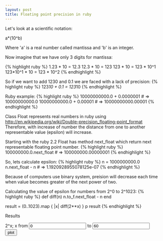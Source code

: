 ```yaml
---
layout: post
title: Floating point precision in ruby
---
```

Let's look at a scientific notation:

a*(10^b)

Where 'a' is a real number called mantissa and 'b' is an integer.

Now imagine that we have only 3 digits for mantissa:

{% highlight ruby %}
1.23 * 10 = 12.3
12.3 * 10 = 123
123  * 10 = 123 * 10^1
123*10^1 * 10 = 123 * 10^2
{% endhighlight %}

So if we want to add 1230 and 0.1 we are faced with a lack of precision:
{% highlight ruby %}
123*10 + 0.1 = 123*10
{% endhighlight %}


Ruby example:
{% highlight ruby %}
10000000000.0 + 0.0000001 # => 10000000000.0
10000000000.0 + 0.00001 # => 10000000000.00001
{% endhighlight %}

Class Float represents real numbers in ruby using http://en.wikipedia.org/wiki/Double-precision_floating-point_format
Therefore, with increase of number the distance from one to another representable value (epsilon) will increase.

Starting with the ruby 2.2 Float has method next_float which return next representable floating point number.
{% highlight ruby %}
100000000.0.next_float # => 100000000.00000001
{% endhighlight %}

So, lets calculate epsilon:
{% highlight ruby %}
n = 1000000000.0
n.next_float - n # => 1.1920928955078125e-07
{% endhighlight %}

Because of computers use binary system, preision will decrease each time when value becomes greater of the next power of two.

Calculating the value of epsilon for numbers from 2^0 to 2^1023:
{% highlight ruby %}
def diff(n)
  n.to_f.next_float - n
end

result = (0..1023).map { |x| diff(2**x) }
p result
{% endhighlight %}

Results


2^x; x from <input type="number" id="from" value="0"> to <input type="number" id="to" value="60"><button id="calc">plot</button>

<div id="chart"></div>

<link rel="stylesheet" href="/css/c3.min.css">
<script type="text/javascript" src="/js/d3.min.js"></script>
<script type="text/javascript" src="/js/c3.min.js"></script>
<script type="text/javascript">
  var data = [2.220446049250313e-16, 4.440892098500626e-16, 8.881784197001252e-16, 1.7763568394002505e-15, 3.552713678800501e-15, 7.105427357601002e-15, 1.4210854715202004e-14, 2.842170943040401e-14, 5.684341886080802e-14, 1.1368683772161603e-13, 2.2737367544323206e-13, 4.547473508864641e-13, 9.094947017729282e-13, 1.8189894035458565e-12, 3.637978807091713e-12, 7.275957614183426e-12, 1.4551915228366852e-11, 2.9103830456733704e-11, 5.820766091346741e-11, 1.1641532182693481e-10, 2.3283064365386963e-10, 4.656612873077393e-10, 9.313225746154785e-10, 1.862645149230957e-09, 3.725290298461914e-09, 7.450580596923828e-09, 1.4901161193847656e-08, 2.9802322387695312e-08, 5.960464477539063e-08, 1.1920928955078125e-07, 2.384185791015625e-07, 4.76837158203125e-07, 9.5367431640625e-07, 1.9073486328125e-06, 3.814697265625e-06, 7.62939453125e-06, 1.52587890625e-05, 3.0517578125e-05, 6.103515625e-05, 0.0001220703125, 0.000244140625, 0.00048828125, 0.0009765625, 0.001953125, 0.00390625, 0.0078125, 0.015625, 0.03125, 0.0625, 0.125, 0.25, 0.5, 1.0, 2.0, 4.0, 8.0, 16.0, 32.0, 64.0, 128.0, 256.0, 512.0, 1024.0, 2048.0, 4096.0, 8192.0, 16384.0, 32768.0, 65536.0, 131072.0, 262144.0, 524288.0, 1048576.0, 2097152.0, 4194304.0, 8388608.0, 16777216.0, 33554432.0, 67108864.0, 134217728.0, 268435456.0, 536870912.0, 1073741824.0, 2147483648.0, 4294967296.0, 8589934592.0, 17179869184.0, 34359738368.0, 68719476736.0, 137438953472.0, 274877906944.0, 549755813888.0, 1099511627776.0, 2199023255552.0, 4398046511104.0, 8796093022208.0, 17592186044416.0, 35184372088832.0, 70368744177664.0, 140737488355328.0, 281474976710656.0, 562949953421312.0, 1.125899906842624e+15, 2.251799813685248e+15, 4.503599627370496e+15, 9.007199254740992e+15, 1.8014398509481984e+16, 3.602879701896397e+16, 7.205759403792794e+16, 1.4411518807585587e+17, 2.8823037615171174e+17, 5.764607523034235e+17, 1.152921504606847e+18, 2.305843009213694e+18, 4.611686018427388e+18, 9.223372036854776e+18, 1.8446744073709552e+19, 3.6893488147419103e+19, 7.378697629483821e+19, 1.4757395258967641e+20, 2.9514790517935283e+20, 5.902958103587057e+20, 1.1805916207174113e+21, 2.3611832414348226e+21, 4.722366482869645e+21, 9.44473296573929e+21, 1.888946593147858e+22, 3.777893186295716e+22, 7.555786372591432e+22, 1.5111572745182865e+23, 3.022314549036573e+23, 6.044629098073146e+23, 1.2089258196146292e+24, 2.4178516392292583e+24, 4.835703278458517e+24, 9.671406556917033e+24, 1.9342813113834067e+25, 3.8685626227668134e+25, 7.737125245533627e+25, 1.5474250491067253e+26, 3.094850098213451e+26, 6.189700196426902e+26, 1.2379400392853803e+27, 2.4758800785707605e+27, 4.951760157141521e+27, 9.903520314283042e+27, 1.9807040628566084e+28, 3.961408125713217e+28, 7.922816251426434e+28, 1.5845632502852868e+29, 3.1691265005705735e+29, 6.338253001141147e+29, 1.2676506002282294e+30, 2.535301200456459e+30, 5.070602400912918e+30, 1.0141204801825835e+31, 2.028240960365167e+31, 4.056481920730334e+31, 8.112963841460668e+31, 1.6225927682921336e+32, 3.2451855365842673e+32, 6.490371073168535e+32, 1.298074214633707e+33, 2.596148429267414e+33, 5.192296858534828e+33, 1.0384593717069655e+34, 2.076918743413931e+34, 4.153837486827862e+34, 8.307674973655724e+34, 1.661534994731145e+35, 3.32306998946229e+35, 6.64613997892458e+35, 1.329227995784916e+36, 2.658455991569832e+36, 5.316911983139664e+36, 1.0633823966279327e+37, 2.1267647932558654e+37, 4.253529586511731e+37, 8.507059173023462e+37, 1.7014118346046923e+38, 3.402823669209385e+38, 6.80564733841877e+38, 1.361129467683754e+39, 2.722258935367508e+39, 5.444517870735016e+39, 1.0889035741470031e+40, 2.1778071482940062e+40, 4.3556142965880123e+40, 8.711228593176025e+40, 1.742245718635205e+41, 3.48449143727041e+41, 6.96898287454082e+41, 1.393796574908164e+42, 2.787593149816328e+42, 5.575186299632656e+42, 1.1150372599265312e+43, 2.2300745198530623e+43, 4.460149039706125e+43, 8.92029807941225e+43, 1.78405961588245e+44, 3.5681192317649e+44, 7.1362384635298e+44, 1.42724769270596e+45, 2.85449538541192e+45, 5.70899077082384e+45, 1.141798154164768e+46, 2.283596308329536e+46, 4.567192616659072e+46, 9.134385233318143e+46, 1.8268770466636286e+47, 3.6537540933272573e+47, 7.307508186654515e+47, 1.461501637330903e+48, 2.923003274661806e+48, 5.846006549323612e+48, 1.1692013098647223e+49, 2.3384026197294447e+49, 4.6768052394588893e+49, 9.353610478917779e+49, 1.8707220957835557e+50, 3.7414441915671115e+50, 7.482888383134223e+50, 1.4965776766268446e+51, 2.9931553532536892e+51, 5.986310706507379e+51, 1.1972621413014757e+52, 2.3945242826029513e+52, 4.789048565205903e+52, 9.578097130411805e+52, 1.915619426082361e+53, 3.831238852164722e+53, 7.662477704329444e+53, 1.532495540865889e+54, 3.064991081731778e+54, 6.129982163463556e+54, 1.2259964326927111e+55, 2.4519928653854222e+55, 4.9039857307708443e+55, 9.807971461541689e+55, 1.9615942923083377e+56, 3.9231885846166755e+56, 7.846377169233351e+56, 1.5692754338466702e+57, 3.1385508676933404e+57, 6.277101735386681e+57, 1.2554203470773362e+58, 2.5108406941546723e+58, 5.021681388309345e+58, 1.004336277661869e+59, 2.008672555323738e+59, 4.017345110647476e+59, 8.034690221294951e+59, 1.6069380442589903e+60, 3.2138760885179806e+60, 6.427752177035961e+60, 1.2855504354071922e+61, 2.5711008708143844e+61, 5.142201741628769e+61, 1.0284403483257538e+62, 2.0568806966515076e+62, 4.113761393303015e+62, 8.22752278660603e+62, 1.645504557321206e+63, 3.291009114642412e+63, 6.582018229284824e+63, 1.3164036458569648e+64, 2.6328072917139297e+64, 5.2656145834278593e+64, 1.0531229166855719e+65, 2.1062458333711437e+65, 4.2124916667422875e+65, 8.424983333484575e+65, 1.684996666696915e+66, 3.36999333339383e+66, 6.73998666678766e+66, 1.347997333357532e+67, 2.695994666715064e+67, 5.391989333430128e+67, 1.0783978666860256e+68, 2.1567957333720512e+68, 4.3135914667441024e+68, 8.627182933488205e+68, 1.725436586697641e+69, 3.450873173395282e+69, 6.901746346790564e+69, 1.3803492693581128e+70, 2.7606985387162255e+70, 5.521397077432451e+70, 1.1042794154864902e+71, 2.2085588309729804e+71, 4.417117661945961e+71, 8.834235323891922e+71, 1.7668470647783843e+72, 3.533694129556769e+72, 7.067388259113537e+72, 1.4134776518227075e+73, 2.826955303645415e+73, 5.65391060729083e+73, 1.130782121458166e+74, 2.261564242916332e+74, 4.523128485832664e+74, 9.046256971665328e+74, 1.8092513943330656e+75, 3.618502788666131e+75, 7.237005577332262e+75, 1.4474011154664524e+76, 2.894802230932905e+76, 5.78960446186581e+76, 1.157920892373162e+77, 2.315841784746324e+77, 4.631683569492648e+77, 9.263367138985296e+77, 1.8526734277970591e+78, 3.7053468555941183e+78, 7.410693711188237e+78, 1.4821387422376473e+79, 2.9642774844752946e+79, 5.928554968950589e+79, 1.1857109937901178e+80, 2.3714219875802357e+80, 4.7428439751604714e+80, 9.485687950320943e+80, 1.8971375900641885e+81, 3.794275180128377e+81, 7.588550360256754e+81, 1.517710072051351e+82, 3.035420144102702e+82, 6.070840288205404e+82, 1.2141680576410807e+83, 2.4283361152821613e+83, 4.856672230564323e+83, 9.713344461128645e+83, 1.942668892225729e+84, 3.885337784451458e+84, 7.770675568902916e+84, 1.5541351137805833e+85, 3.1082702275611665e+85, 6.216540455122333e+85, 1.2433080910244666e+86, 2.4866161820489332e+86, 4.9732323640978664e+86, 9.946464728195733e+86, 1.9892929456391466e+87, 3.978585891278293e+87, 7.957171782556586e+87, 1.5914343565113173e+88, 3.1828687130226345e+88, 6.365737426045269e+88, 1.2731474852090538e+89, 2.5462949704181076e+89, 5.092589940836215e+89, 1.018517988167243e+90, 2.037035976334486e+90, 4.074071952668972e+90, 8.148143905337944e+90, 1.629628781067589e+91, 3.259257562135178e+91, 6.518515124270356e+91, 1.3037030248540711e+92, 2.6074060497081422e+92, 5.2148120994162844e+92, 1.0429624198832569e+93, 2.0859248397665138e+93, 4.1718496795330275e+93, 8.343699359066055e+93, 1.668739871813211e+94, 3.337479743626422e+94, 6.674959487252844e+94, 1.3349918974505688e+95, 2.6699837949011376e+95, 5.339967589802275e+95, 1.067993517960455e+96, 2.13598703592091e+96, 4.27197407184182e+96, 8.54394814368364e+96, 1.708789628736728e+97, 3.417579257473456e+97, 6.835158514946912e+97, 1.3670317029893825e+98, 2.734063405978765e+98, 5.46812681195753e+98, 1.093625362391506e+99, 2.187250724783012e+99, 4.374501449566024e+99, 8.749002899132048e+99, 1.7498005798264095e+100, 3.499601159652819e+100, 6.999202319305638e+100, 1.3998404638611276e+101, 2.7996809277222553e+101, 5.599361855444511e+101, 1.1198723710889021e+102, 2.2397447421778042e+102, 4.4794894843556084e+102, 8.958978968711217e+102, 1.7917957937422434e+103, 3.583591587484487e+103, 7.167183174968974e+103, 1.4334366349937947e+104, 2.8668732699875894e+104, 5.733746539975179e+104, 1.1467493079950358e+105, 2.2934986159900715e+105, 4.586997231980143e+105, 9.173994463960286e+105, 1.8347988927920572e+106, 3.6695977855841144e+106, 7.339195571168229e+106, 1.4678391142336458e+107, 2.9356782284672915e+107, 5.871356456934583e+107, 1.1742712913869166e+108, 2.3485425827738332e+108, 4.6970851655476665e+108, 9.394170331095333e+108, 1.8788340662190666e+109, 3.757668132438133e+109, 7.515336264876266e+109, 1.5030672529752533e+110, 3.0061345059505065e+110, 6.012269011901013e+110, 1.2024538023802026e+111, 2.4049076047604052e+111, 4.8098152095208105e+111, 9.619630419041621e+111, 1.9239260838083242e+112, 3.8478521676166484e+112, 7.695704335233297e+112, 1.5391408670466593e+113, 3.078281734093319e+113, 6.156563468186638e+113, 1.2313126936373275e+114, 2.462625387274655e+114, 4.92525077454931e+114, 9.85050154909862e+114, 1.970100309819724e+115, 3.940200619639448e+115, 7.880401239278896e+115, 1.5760802478557792e+116, 3.1521604957115583e+116, 6.304320991423117e+116, 1.2608641982846233e+117, 2.5217283965692467e+117, 5.0434567931384933e+117, 1.0086913586276987e+118, 2.0173827172553973e+118, 4.034765434510795e+118, 8.06953086902159e+118, 1.613906173804318e+119, 3.227812347608636e+119, 6.455624695217272e+119, 1.2911249390434543e+120, 2.5822498780869086e+120, 5.164499756173817e+120, 1.0328999512347634e+121, 2.065799902469527e+121, 4.131599804939054e+121, 8.263199609878108e+121, 1.6526399219756215e+122, 3.305279843951243e+122, 6.610559687902486e+122, 1.3221119375804972e+123, 2.6442238751609944e+123, 5.288447750321989e+123, 1.0576895500643978e+124, 2.1153791001287955e+124, 4.230758200257591e+124, 8.461516400515182e+124, 1.6923032801030364e+125, 3.384606560206073e+125, 6.769213120412146e+125, 1.3538426240824291e+126, 2.7076852481648583e+126, 5.415370496329717e+126, 1.0830740992659433e+127, 2.1661481985318866e+127, 4.332296397063773e+127, 8.664592794127546e+127, 1.7329185588255093e+128, 3.4658371176510186e+128, 6.931674235302037e+128, 1.3863348470604074e+129, 2.772669694120815e+129, 5.54533938824163e+129, 1.109067877648326e+130, 2.218135755296652e+130, 4.436271510593304e+130, 8.872543021186608e+130, 1.7745086042373215e+131, 3.549017208474643e+131, 7.098034416949286e+131, 1.4196068833898572e+132, 2.8392137667797144e+132, 5.678427533559429e+132, 1.1356855067118858e+133, 2.2713710134237715e+133, 4.542742026847543e+133, 9.085484053695086e+133, 1.8170968107390172e+134, 3.6341936214780345e+134, 7.268387242956069e+134, 1.4536774485912138e+135, 2.9073548971824276e+135, 5.814709794364855e+135, 1.162941958872971e+136, 2.325883917745942e+136, 4.651767835491884e+136, 9.303535670983768e+136, 1.8607071341967536e+137, 3.7214142683935073e+137, 7.442828536787015e+137, 1.488565707357403e+138, 2.977131414714806e+138, 5.954262829429612e+138, 1.1908525658859223e+139, 2.3817051317718447e+139, 4.7634102635436893e+139, 9.526820527087379e+139, 1.9053641054174757e+140, 3.8107282108349515e+140, 7.621456421669903e+140, 1.5242912843339806e+141, 3.048582568667961e+141, 6.097165137335922e+141, 1.2194330274671845e+142, 2.438866054934369e+142, 4.877732109868738e+142, 9.755464219737476e+142, 1.9510928439474951e+143, 3.9021856878949903e+143, 7.804371375789981e+143, 1.5608742751579961e+144, 3.1217485503159922e+144, 6.243497100631985e+144, 1.248699420126397e+145, 2.497398840252794e+145, 4.994797680505588e+145, 9.989595361011175e+145, 1.997919072202235e+146, 3.99583814440447e+146, 7.99167628880894e+146, 1.598335257761788e+147, 3.196670515523576e+147, 6.393341031047152e+147, 1.2786682062094304e+148, 2.557336412418861e+148, 5.114672824837722e+148, 1.0229345649675443e+149, 2.0458691299350887e+149, 4.0917382598701773e+149, 8.183476519740355e+149, 1.636695303948071e+150, 3.273390607896142e+150, 6.546781215792284e+150, 1.3093562431584567e+151, 2.6187124863169135e+151, 5.237424972633827e+151, 1.0474849945267654e+152, 2.094969989053531e+152, 4.189939978107062e+152, 8.379879956214123e+152, 1.6759759912428246e+153, 3.3519519824856493e+153, 6.703903964971299e+153, 1.3407807929942597e+154, 2.6815615859885194e+154, 5.363123171977039e+154, 1.0726246343954078e+155, 2.1452492687908155e+155, 4.290498537581631e+155, 8.580997075163262e+155, 1.7161994150326524e+156, 3.432398830065305e+156, 6.86479766013061e+156, 1.372959532026122e+157, 2.745919064052244e+157, 5.491838128104488e+157, 1.0983676256208976e+158, 2.196735251241795e+158, 4.39347050248359e+158, 8.78694100496718e+158, 1.757388200993436e+159, 3.514776401986872e+159, 7.029552803973744e+159, 1.405910560794749e+160, 2.811821121589498e+160, 5.623642243178996e+160, 1.1247284486357991e+161, 2.2494568972715982e+161, 4.4989137945431964e+161, 8.997827589086393e+161, 1.7995655178172786e+162, 3.599131035634557e+162, 7.198262071269114e+162, 1.439652414253823e+163, 2.879304828507646e+163, 5.758609657015292e+163, 1.1517219314030583e+164, 2.3034438628061165e+164, 4.606887725612233e+164, 9.213775451224466e+164, 1.8427550902448932e+165, 3.6855101804897865e+165, 7.371020360979573e+165, 1.4742040721959146e+166, 2.9484081443918292e+166, 5.896816288783659e+166, 1.1793632577567317e+167, 2.3587265155134633e+167, 4.717453031026927e+167, 9.434906062053853e+167, 1.8869812124107707e+168, 3.7739624248215414e+168, 7.547924849643083e+168, 1.5095849699286165e+169, 3.019169939857233e+169, 6.038339879714466e+169, 1.2076679759428932e+170, 2.4153359518857865e+170, 4.830671903771573e+170, 9.661343807543146e+170, 1.9322687615086292e+171, 3.8645375230172583e+171, 7.729075046034517e+171, 1.5458150092069033e+172, 3.091630018413807e+172, 6.183260036827614e+172, 1.2366520073655227e+173, 2.4733040147310453e+173, 4.946608029462091e+173, 9.893216058924181e+173, 1.9786432117848363e+174, 3.9572864235696725e+174, 7.914572847139345e+174, 1.582914569427869e+175, 3.165829138855738e+175, 6.331658277711476e+175, 1.2663316555422952e+176, 2.5326633110845904e+176, 5.065326622169181e+176, 1.0130653244338362e+177, 2.0261306488676723e+177, 4.052261297735345e+177, 8.10452259547069e+177, 1.620904519094138e+178, 3.241809038188276e+178, 6.483618076376552e+178, 1.2967236152753103e+179, 2.5934472305506206e+179, 5.186894461101241e+179, 1.0373788922202482e+180, 2.0747577844404965e+180, 4.149515568880993e+180, 8.299031137761986e+180, 1.6598062275523972e+181, 3.3196124551047944e+181, 6.639224910209589e+181, 1.3278449820419177e+182, 2.6556899640838355e+182, 5.311379928167671e+182, 1.0622759856335342e+183, 2.1245519712670684e+183, 4.249103942534137e+183, 8.498207885068274e+183, 1.6996415770136547e+184, 3.3992831540273094e+184, 6.798566308054619e+184, 1.3597132616109238e+185, 2.7194265232218475e+185, 5.438853046443695e+185, 1.087770609288739e+186, 2.175541218577478e+186, 4.351082437154956e+186, 8.702164874309912e+186, 1.7404329748619824e+187, 3.480865949723965e+187, 6.96173189944793e+187, 1.392346379889586e+188, 2.784692759779172e+188, 5.569385519558344e+188, 1.1138771039116688e+189, 2.2277542078233375e+189, 4.455508415646675e+189, 8.91101683129335e+189, 1.78220336625867e+190, 3.56440673251734e+190, 7.12881346503468e+190, 1.425762693006936e+191, 2.851525386013872e+191, 5.703050772027744e+191, 1.1406101544055488e+192, 2.2812203088110976e+192, 4.562440617622195e+192, 9.12488123524439e+192, 1.824976247048878e+193, 3.649952494097756e+193, 7.299904988195512e+193, 1.4599809976391025e+194, 2.919961995278205e+194, 5.83992399055641e+194, 1.167984798111282e+195, 2.335969596222564e+195, 4.671939192445128e+195, 9.343878384890256e+195, 1.8687756769780512e+196, 3.7375513539561023e+196, 7.475102707912205e+196, 1.495020541582441e+197, 2.990041083164882e+197, 5.980082166329764e+197, 1.1960164332659527e+198, 2.3920328665319055e+198, 4.784065733063811e+198, 9.568131466127622e+198, 1.9136262932255244e+199, 3.827252586451049e+199, 7.654505172902098e+199, 1.5309010345804195e+200, 3.061802069160839e+200, 6.123604138321678e+200, 1.2247208276643356e+201, 2.4494416553286712e+201, 4.8988833106573424e+201, 9.797766621314685e+201, 1.959553324262937e+202, 3.919106648525874e+202, 7.838213297051748e+202, 1.5676426594103496e+203, 3.135285318820699e+203, 6.270570637641398e+203, 1.2541141275282797e+204, 2.5082282550565593e+204, 5.016456510113119e+204, 1.0032913020226237e+205, 2.0065826040452475e+205, 4.013165208090495e+205, 8.02633041618099e+205, 1.605266083236198e+206, 3.210532166472396e+206, 6.421064332944792e+206, 1.2842128665889584e+207, 2.568425733177917e+207, 5.136851466355834e+207, 1.0273702932711667e+208, 2.0547405865423334e+208, 4.109481173084667e+208, 8.218962346169334e+208, 1.6437924692338667e+209, 3.2875849384677334e+209, 6.575169876935467e+209, 1.3150339753870934e+210, 2.630067950774187e+210, 5.260135901548374e+210, 1.0520271803096747e+211, 2.1040543606193494e+211, 4.208108721238699e+211, 8.416217442477398e+211, 1.6832434884954795e+212, 3.366486976990959e+212, 6.732973953981918e+212, 1.3465947907963836e+213, 2.6931895815927672e+213, 5.386379163185535e+213, 1.077275832637107e+214, 2.154551665274214e+214, 4.309103330548428e+214, 8.618206661096855e+214, 1.723641332219371e+215, 3.447282664438742e+215, 6.894565328877484e+215, 1.3789130657754968e+216, 2.7578261315509936e+216, 5.515652263101987e+216, 1.1031304526203975e+217, 2.206260905240795e+217, 4.41252181048159e+217, 8.82504362096318e+217, 1.765008724192636e+218, 3.530017448385272e+218, 7.060034896770544e+218, 1.4120069793541087e+219, 2.8240139587082175e+219, 5.648027917416435e+219, 1.129605583483287e+220, 2.259211166966574e+220, 4.518422333933148e+220, 9.036844667866296e+220, 1.8073689335732592e+221, 3.6147378671465184e+221, 7.229475734293037e+221, 1.4458951468586074e+222, 2.891790293717215e+222, 5.78358058743443e+222, 1.156716117486886e+223, 2.313432234973772e+223, 4.626864469947544e+223, 9.253728939895087e+223, 1.8507457879790174e+224, 3.701491575958035e+224, 7.40298315191607e+224, 1.480596630383214e+225, 2.961193260766428e+225, 5.922386521532856e+225, 1.1844773043065711e+226, 2.3689546086131423e+226, 4.737909217226285e+226, 9.47581843445257e+226, 1.895163686890514e+227, 3.790327373781028e+227, 7.580654747562055e+227, 1.516130949512411e+228, 3.032261899024822e+228, 6.064523798049644e+228, 1.2129047596099289e+229, 2.4258095192198577e+229, 4.8516190384397154e+229, 9.703238076879431e+229, 1.9406476153758862e+230, 3.8812952307517723e+230, 7.762590461503545e+230, 1.552518092300709e+231, 3.105036184601418e+231, 6.210072369202836e+231, 1.2420144738405671e+232, 2.4840289476811343e+232, 4.968057895362269e+232, 9.936115790724537e+232, 1.9872231581449074e+233, 3.974446316289815e+233, 7.94889263257963e+233, 1.589778526515926e+234, 3.179557053031852e+234, 6.359114106063704e+234, 1.2718228212127408e+235, 2.5436456424254815e+235, 5.087291284850963e+235, 1.0174582569701926e+236, 2.0349165139403852e+236, 4.0698330278807704e+236, 8.139666055761541e+236, 1.6279332111523082e+237, 3.2558664223046163e+237, 6.511732844609233e+237, 1.3023465689218465e+238, 2.604693137843693e+238, 5.209386275687386e+238, 1.0418772551374772e+239, 2.0837545102749545e+239, 4.167509020549909e+239, 8.335018041099818e+239, 1.6670036082199636e+240, 3.334007216439927e+240, 6.668014432879854e+240, 1.333602886575971e+241, 2.667205773151942e+241, 5.334411546303884e+241, 1.0668823092607767e+242, 2.1337646185215534e+242, 4.267529237043107e+242, 8.535058474086213e+242, 1.7070116948172427e+243, 3.4140233896344854e+243, 6.828046779268971e+243, 1.3656093558537942e+244, 2.7312187117075883e+244, 5.462437423415177e+244, 1.0924874846830353e+245, 2.1849749693660706e+245, 4.3699499387321413e+245, 8.739899877464283e+245, 1.7479799754928565e+246, 3.495959950985713e+246, 6.991919901971426e+246, 1.3983839803942852e+247, 2.7967679607885704e+247, 5.593535921577141e+247, 1.1187071843154282e+248, 2.2374143686308563e+248, 4.474828737261713e+248, 8.949657474523425e+248, 1.789931494904685e+249, 3.57986298980937e+249, 7.15972597961874e+249, 1.431945195923748e+250, 2.863890391847496e+250, 5.727780783694992e+250, 1.1455561567389984e+251, 2.291112313477997e+251, 4.582224626955994e+251, 9.164449253911988e+251, 1.8328898507823975e+252, 3.665779701564795e+252, 7.33155940312959e+252, 1.466311880625918e+253, 2.932623761251836e+253, 5.865247522503672e+253, 1.1730495045007344e+254, 2.346099009001469e+254, 4.692198018002938e+254, 9.384396036005875e+254, 1.876879207201175e+255, 3.75375841440235e+255, 7.5075168288047e+255, 1.50150336576094e+256, 3.00300673152188e+256, 6.00601346304376e+256, 1.201202692608752e+257, 2.402405385217504e+257, 4.804810770435008e+257, 9.609621540870016e+257, 1.9219243081740033e+258, 3.8438486163480065e+258, 7.687697232696013e+258, 1.5375394465392026e+259, 3.0750788930784052e+259, 6.150157786156811e+259, 1.2300315572313621e+260, 2.4600631144627242e+260, 4.9201262289254483e+260, 9.840252457850897e+260, 1.9680504915701793e+261, 3.936100983140359e+261, 7.872201966280717e+261, 1.5744403932561435e+262, 3.148880786512287e+262, 6.297761573024574e+262, 1.2595523146049148e+263, 2.5191046292098296e+263, 5.038209258419659e+263, 1.0076418516839318e+264, 2.0152837033678636e+264, 4.0305674067357273e+264, 8.061134813471455e+264, 1.612226962694291e+265, 3.224453925388582e+265, 6.448907850777164e+265, 1.2897815701554327e+266, 2.5795631403108655e+266, 5.159126280621731e+266, 1.0318252561243462e+267, 2.0636505122486924e+267, 4.127301024497385e+267, 8.25460204899477e+267, 1.650920409798954e+268, 3.301840819597908e+268, 6.603681639195816e+268, 1.3207363278391631e+269, 2.6414726556783262e+269, 5.282945311356653e+269, 1.0565890622713305e+270, 2.113178124542661e+270, 4.226356249085322e+270, 8.452712498170644e+270, 1.6905424996341288e+271, 3.3810849992682576e+271, 6.762169998536515e+271, 1.352433999707303e+272, 2.704867999414606e+272, 5.409735998829212e+272, 1.0819471997658424e+273, 2.163894399531685e+273, 4.32778879906337e+273, 8.65557759812674e+273, 1.731115519625348e+274, 3.462231039250696e+274, 6.924462078501392e+274, 1.3848924157002783e+275, 2.7697848314005566e+275, 5.539569662801113e+275, 1.1079139325602226e+276, 2.2158278651204453e+276, 4.431655730240891e+276, 8.863311460481781e+276, 1.7726622920963562e+277, 3.5453245841927125e+277, 7.090649168385425e+277, 1.418129833677085e+278, 2.83625966735417e+278, 5.67251933470834e+278, 1.134503866941668e+279, 2.269007733883336e+279, 4.538015467766672e+279, 9.076030935533344e+279, 1.8152061871066688e+280, 3.6304123742133376e+280, 7.260824748426675e+280, 1.452164949685335e+281, 2.90432989937067e+281, 5.80865979874134e+281, 1.161731959748268e+282, 2.323463919496536e+282, 4.646927838993072e+282, 9.293855677986144e+282, 1.858771135597229e+283, 3.717542271194458e+283, 7.435084542388915e+283, 1.487016908477783e+284, 2.974033816955566e+284, 5.948067633911132e+284, 1.1896135267822265e+285, 2.379227053564453e+285, 4.758454107128906e+285, 9.516908214257812e+285, 1.9033816428515623e+286, 3.806763285703125e+286, 7.61352657140625e+286, 1.52270531428125e+287, 3.0454106285625e+287, 6.090821257125e+287, 1.218164251425e+288, 2.43632850285e+288, 4.8726570057e+288, 9.7453140114e+288, 1.94906280228e+289, 3.89812560456e+289, 7.79625120912e+289, 1.559250241824e+290, 3.118500483648e+290, 6.237000967296e+290, 1.2474001934592e+291, 2.4948003869184e+291, 4.9896007738368e+291, 9.9792015476736e+291, 1.99584030953472e+292];

  var extract = function(from, to) {
    return data.slice(from, to+1);
  };

  var line = extract(0, 100);
  line.unshift('epsilon');

  var chart = c3.generate({
    bindto: '#chart',
    data: {
      columns: []
    },
    axis: {
      y: {
        label: {
          text: 'n.next_float - n',
          position: 'outer-middle'
        }
      },
      x: {
        label: {
          text: '2^x'
        }
      }
    }
  });

  var loadData = function() {
    var from = +document.getElementById('from').value;
    var to = +document.getElementById('to').value;
    if(to > 1023) {
      alert('1023 is maximum value');
      return;
    };
    if(from >= to) {
      alert('"to" must be greater than "from"')
      return;
    };
    if(from < 0 || to < 0) {
      alert('Must be positive numbers');
      return;
    };
    var line = extract(from, to);
    line.unshift('epsilon');
    chart.load({
      columns: [ line ]
    });
  };
  document.getElementById('calc').onclick = function(){
    loadData();
  };

  loadData();
</script>